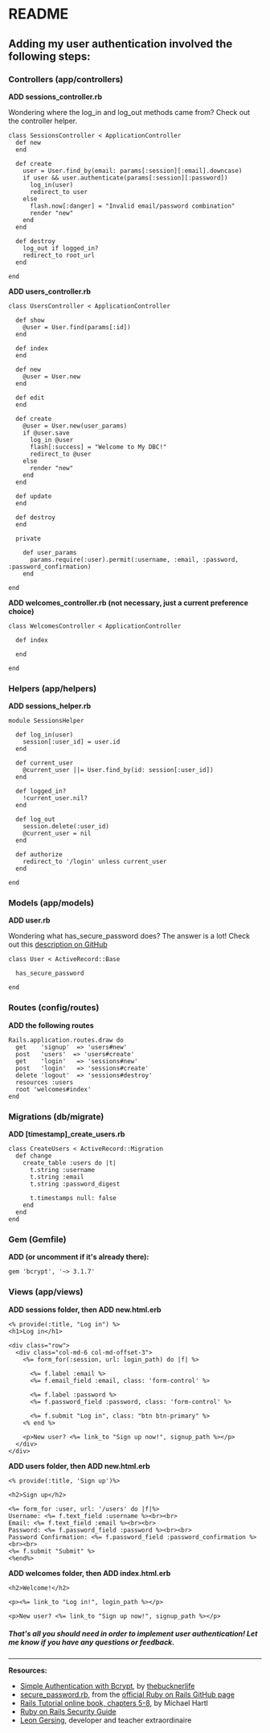 # README

## Adding my user authentication involved the following steps:

### Controllers (app/controllers)
**ADD sessions_controller.rb**

Wondering where the log_in and log_out methods came from? Check out the controller helper.

```
class SessionsController < ApplicationController
  def new
  end

  def create
    user = User.find_by(email: params[:session][:email].downcase)
    if user && user.authenticate(params[:session][:password])
      log_in(user)
      redirect_to user
    else
      flash.now[:danger] = "Invalid email/password combination"
      render "new"
    end
  end

  def destroy
    log_out if logged_in?
    redirect_to root_url
  end

end
```

**ADD users_controller.rb**

```
class UsersController < ApplicationController
  
  def show
    @user = User.find(params[:id])
  end

  def index
  end

  def new
    @user = User.new
  end

  def edit
  end

  def create
    @user = User.new(user_params)
    if @user.save
      log_in @user
      flash[:success] = "Welcome to My DBC!"
      redirect_to @user
    else
      render "new"
    end
  end

  def update
  end

  def destroy
  end

  private

    def user_params
      params.require(:user).permit(:username, :email, :password, :password_confirmation)
    end

end
```

**ADD welcomes_controller.rb (not necessary, just a current preference choice)**

```
class WelcomesController < ApplicationController

  def index
    
  end

end
```

### Helpers (app/helpers)
**ADD sessions_helper.rb**
```
module SessionsHelper

  def log_in(user)
    session[:user_id] = user.id
  end

  def current_user
    @current_user ||= User.find_by(id: session[:user_id])
  end

  def logged_in?
    !current_user.nil?
  end

  def log_out
    session.delete(:user_id)
    @current_user = nil
  end

  def authorize
    redirect_to '/login' unless current_user
  end

end
```

### Models (app/models)
**ADD user.rb**

Wondering what has_secure_password does? The answer is a lot! Check out this 
[description on GitHub](https://github.com/rails/rails/blob/82dd60b5b7ed915dcf1eca603ea5e615c6e47a3d/activemodel/lib/active_model/secure_password.rb)

```
class User < ActiveRecord::Base
  
  has_secure_password
  
end
```

### Routes (config/routes)
**ADD the following routes**

```
Rails.application.routes.draw do
  get    'signup'  => 'users#new'
  post   'users'  => 'users#create'
  get    'login'   => 'sessions#new'
  post   'login'   => 'sessions#create'
  delete 'logout'  => 'sessions#destroy'
  resources :users
  root 'welcomes#index'
end
```

### Migrations (db/migrate)
**ADD [timestamp]_create_users.rb**
```
class CreateUsers < ActiveRecord::Migration
  def change
    create_table :users do |t|
      t.string :username
      t.string :email
      t.string :password_digest

      t.timestamps null: false
    end
  end
end
```

### Gem (Gemfile)
**ADD (or uncomment if it's already there):**
```
gem 'bcrypt', '~> 3.1.7'
```

### Views (app/views)
**ADD sessions folder, then ADD new.html.erb**

```
<% provide(:title, "Log in") %>
<h1>Log in</h1>

<div class="row">
  <div class="col-md-6 col-md-offset-3">
    <%= form_for(:session, url: login_path) do |f| %>

      <%= f.label :email %>
      <%= f.email_field :email, class: 'form-control' %>

      <%= f.label :password %>
      <%= f.password_field :password, class: 'form-control' %>

      <%= f.submit "Log in", class: "btn btn-primary" %>
    <% end %>

    <p>New user? <%= link_to "Sign up now!", signup_path %></p>
  </div>
</div>
```

**ADD users folder, then ADD new.html.erb**
```
<% provide(:title, 'Sign up')%>

<h2>Sign up</h2>

<%= form_for :user, url: '/users' do |f|%> 
Username: <%= f.text_field :username %><br><br>
Email: <%= f.text_field :email %><br><br>
Password: <%= f.password_field :password %><br><br>
Password Confirmation: <%= f.password_field :password_confirmation %><br><br>
<%= f.submit "Submit" %>
<%end%>
```

**ADD welcomes folder, then ADD index.html.erb**
```
<h2>Welcome!</h2>

<p><%= link_to "Log in!", login_path %></p>

<p>New user? <%= link_to "Sign up now!", signup_path %></p>
```


##### That's all you should need in order to implement user authentication! Let me know if you have any questions or feedback.
---
**Resources:**
- [Simple Authentication with Bcrypt](https://gist.github.com/thebucknerlife/10090014), by [thebucknerlife](https://gist.github.com/thebucknerlife)
- [secure_password.rb](https://github.com/rails/rails/blob/82dd60b5b7ed915dcf1eca603ea5e615c6e47a3d/activemodel/lib/active_model/secure_password.rb), from the [official Ruby on Rails GitHub page](https://github.com/rails/rails)
- [Rails Tutorial online book, chapters 5-8](https://www.railstutorial.org/book), by Michael Hartl
- [Ruby on Rails Security Guide](http://guides.rubyonrails.org/security.html)
- [Leon Gersing](https://github.com/leongersing), developer and teacher extraordinaire
